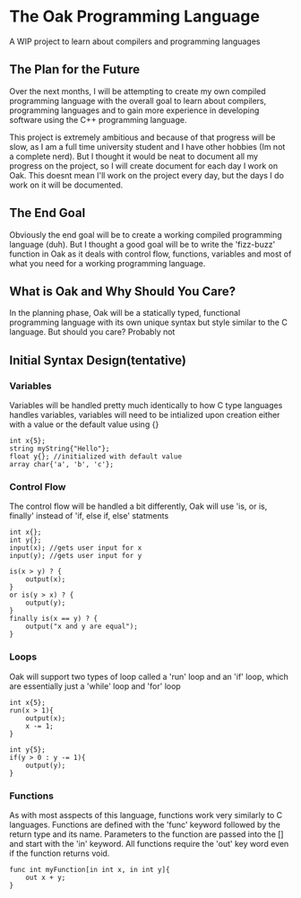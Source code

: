 # The Oak Programming Language
A WIP project to learn about compilers and programming languages

## The Plan for the Future
Over the next months, I will be attempting to create my own compiled programming language with the 
overall goal to learn about compilers, programming languages and to gain more experience in developing 
software using the C++ programming language.

This project is extremely ambitious and because of that progress will be slow, as I am a full time 
university student and I have other hobbies (Im not a complete nerd). But I thought it would be neat to 
document all my progress on the project, so I will create document for each day I work on Oak. This
doesnt mean I'll work on the project every day, but the days I do work on it will be documented.

## The End Goal
Obviously the end goal will be to create a working compiled programming language (duh). But I thought a 
good goal will be to write the 'fizz-buzz' function in Oak as it deals with control flow, functions, variables and most of what you need for a working programming language.

## What is Oak and Why Should You Care?
In the planning phase, Oak will be a statically typed, functional programming language with its own unique syntax but style similar to the C language. But should you care? Probably not

## Initial Syntax Design(tentative)

### Variables
Variables will be handled pretty much identically to how C type languages handles variables, 
variables will need to be intialized upon creation either with a value or the default value using {}
```
int x{5};
string myString{"Hello"};
float y{}; //initialized with default value
array char{'a', 'b', 'c'};
```

### Control Flow
The control flow will be handled a bit differently, Oak will use 'is, or is, finally' instead of 'if, else if, else' statments
```
int x{}; 
int y{};
input(x); //gets user input for x
input(y); //gets user input for y

is(x > y) ? {
    output(x);
}
or is(y > x) ? {
    output(y);
}
finally is(x == y) ? {
    output("x and y are equal");
}
```

### Loops
Oak will support two types of loop called a 'run' loop and an 'if' loop, which are essentially just a 'while' loop and 'for' loop
```
int x{5};
run(x > 1){
    output(x);
    x -= 1;
}

int y{5};
if(y > 0 : y -= 1){
    output(y);
}
```

### Functions
As with most asspects of this language, functions work very similarly to C languages. Functions are defined 
with the 'func' keyword followed by the return type and its name. Parameters to the function are passed into the
[] and start with the 'in' keyword. All functions require the 'out' key word even if the function returns void.
```
func int myFunction[in int x, in int y]{
    out x + y;
}
```
